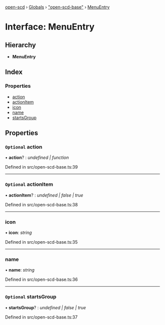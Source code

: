 [open-scd](../README.md) › [Globals](../globals.md) › ["open-scd-base"](../modules/_open_scd_base_.md) › [MenuEntry](_open_scd_base_.menuentry.md)

# Interface: MenuEntry

## Hierarchy

* **MenuEntry**

## Index

### Properties

* [action](_open_scd_base_.menuentry.md#optional-action)
* [actionItem](_open_scd_base_.menuentry.md#optional-actionitem)
* [icon](_open_scd_base_.menuentry.md#icon)
* [name](_open_scd_base_.menuentry.md#name)
* [startsGroup](_open_scd_base_.menuentry.md#optional-startsgroup)

## Properties

### `Optional` action

• **action**? : *undefined | function*

Defined in src/open-scd-base.ts:39

___

### `Optional` actionItem

• **actionItem**? : *undefined | false | true*

Defined in src/open-scd-base.ts:38

___

###  icon

• **icon**: *string*

Defined in src/open-scd-base.ts:35

___

###  name

• **name**: *string*

Defined in src/open-scd-base.ts:36

___

### `Optional` startsGroup

• **startsGroup**? : *undefined | false | true*

Defined in src/open-scd-base.ts:37
